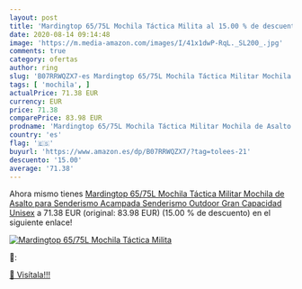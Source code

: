 ```yaml
---
layout: post
title: 'Mardingtop 65/75L Mochila Táctica Milita al 15.00 % de descuento'
date: 2020-08-14 09:14:48
image: 'https://m.media-amazon.com/images/I/41x1dwP-RqL._SL200_.jpg'
comments: true
category: ofertas
author: ring
slug: 'B07RRWQZX7-es Mardingtop 65/75L Mochila Táctica Militar Mochila de...'
tags: [ 'mochila', ]
actualPrice: 71.38 EUR
currency: EUR
price: 71.38
comparePrice: 83.98 EUR
prodname: 'Mardingtop 65/75L Mochila Táctica Militar Mochila de Asalto para Senderismo Acampada Senderismo Outdoor  Gran Capacidad  Unisex'
country: 'es'
flag: '🇪🇸'
buyurl: 'https://www.amazon.es/dp/B07RRWQZX7/?tag=tolees-21'
descuento: '15.00'
average: '71.38'
---
```


Ahora mismo tienes [Mardingtop 65/75L Mochila Táctica Militar Mochila de Asalto para Senderismo Acampada Senderismo Outdoor  Gran Capacidad  Unisex](https://www.amazon.es/dp/B07RRWQZX7/?tag=tolees-21) a 71.38 EUR (original: 83.98 EUR) (15.00 %  de descuento) en el siguiente enlace!

[![Mardingtop 65/75L Mochila Táctica Milita](https://m.media-amazon.com/images/I/41x1dwP-RqL._SL200_.jpg)](https://www.amazon.es/dp/B07RRWQZX7/?tag=tolees-21)

🔎:


[🛒 Visítala!!!](https://www.amazon.es/dp/B07RRWQZX7/?tag=tolees-21)

